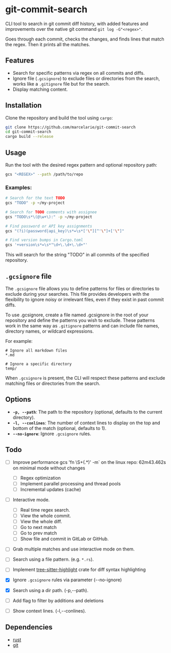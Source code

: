 # git-commit-search

CLI tool to search in git commit diff history, with added features and
improvements over the native git command `git log -G"<regex>"`.

Goes through each commit, checks the changes, and finds lines that match the
regex. Then it prints all the matches.

## Features

- Search for specific patterns via regex on all commits and diffs.
- Ignore file (`.gcsignore`) to exclude files or directories from the search,
  works like a `.gitignore` file but for the search.
- Display matching content.

## Installation

Clone the repository and build the tool using `cargo`:

```bash
git clone https://github.com/marcelarie/git-commit-search
cd git-commit-search
cargo build --release
```

## Usage

Run the tool with the desired regex pattern and optional repository path:

```bash
gcs "<REGEX>" --path /path/to/repo
```

### Examples:

```bash
# Search for the text TODO
gcs "TODO" -p ~/my-project

# Search for TODO comments with assignee
gcs "TODO\s*\(@\w+\):" -p ~/my-project

# Find password or API key assignments
gcs "(?i)(password|api_key)\s*=\s*['\"][^'\"]+['\"]"

# Find version bumps in Cargo.toml
gcs '+version\s*=\s*"\d+\.\d+\.\d+"'
```

This will search for the string "TODO" in all commits of the specified repository.

## `.gcsignore` file

The `.gcsignore` file allows you to define patterns for files or directories to
exclude during your searches. This file provides developers with the flexibility
to ignore noisy or irrelevant files, even if they exist in past commit diffs.

To use .gcsignore, create a file named .gcsignore in the root of your repository
and define the patterns you wish to exclude. These patterns work in the same way
as `.gitignore` patterns and can include file names, directory names, or
wildcard expressions.

For example:
```gitignore
# Ignore all markdown files
*.md

# Ignore a specific directory
temp/
```

When `.gcsignore` is present, the CLI will respect these patterns and exclude
matching files or directories from the search.

## Options

- **`-p, --path`**: The path to the repository (optional, defaults to the
  current directory).
- **`-l, --conlines`**: The number of context lines to display on the top and
  bottom of the match (optional, defaults to 1).
- **`--no-ignore`**: Ignore `.gcsignore` rules.

## Todo

- [ ] Improve performance
      gcs 'fn \S+\(.\*\)' -m` on the linux repo: 62m43.462s on minimal mode without changes
  - [ ] Regex optimization
  - [ ] Implement parallel processing and thread pools
  - [ ] Incremental updates (cache)

- [ ] Interactive mode.
  - [ ] Real time regex search.
  - [ ] View the whole commit.
  - [ ] View the whole diff.
  - [ ] Go to next match
  - [ ] Go to prev match
  - [ ] Show file and commit in GitLab or GitHub.
- [ ] Grab multiple matches and use interactive mode on them.
- [ ] Search using a file pattern. (e.g. `*.rs`).
- [ ] Implement
      [tree-sitter-highlight](https://crates.io/crates/tree-sitter-highlight) crate
      for diff syntax highlighting

- [x] Ignore `.gcsignore` rules via parameter (--no-ignore)
- [x] Search using a dir path. (-p,--path).
- [ ] Add flag to filter by additions and deletions
- [ ] Show context lines. (-l,--conlines).

## Dependencies

- [rust](https://www.rust-lang.org/)
- [git](https://git-scm.com/)
